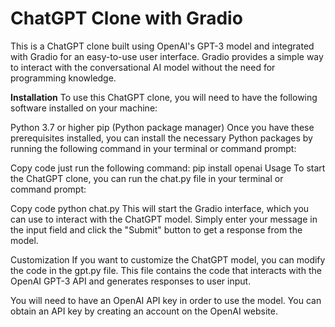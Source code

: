 # **ChatGPT Clone with Gradio**
This is a ChatGPT clone built using OpenAI's GPT-3 model and integrated with Gradio for an easy-to-use user interface. Gradio provides a simple way to interact with the conversational AI model without the need for programming knowledge.

**Installation**
To use this ChatGPT clone, you will need to have the following software installed on your machine:

Python 3.7 or higher
pip (Python package manager)
Once you have these prerequisites installed, you can install the necessary Python packages by running the following command in your terminal or command prompt:

Copy code
just run the following command:
pip install openai
Usage
To start the ChatGPT clone, you can run the chat.py file in your terminal or command prompt:

Copy code
python chat.py
This will start the Gradio interface, which you can use to interact with the ChatGPT model. Simply enter your message in the input field and click the "Submit" button to get a response from the model.

Customization
If you want to customize the ChatGPT model, you can modify the code in the gpt.py file. This file contains the code that interacts with the OpenAI GPT-3 API and generates responses to user input.

You will need to have an OpenAI API key in order to use the model. You can obtain an API key by creating an account on the OpenAI website.

